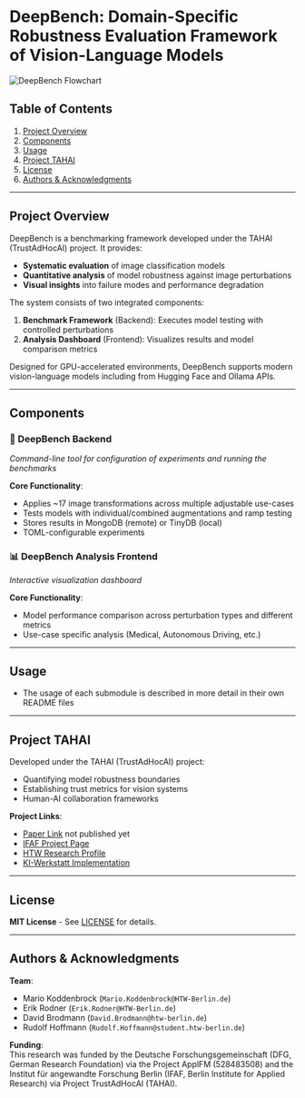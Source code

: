 # DeepBench: Domain-Specific Robustness Evaluation Framework of Vision-Language Models 

![DeepBench Flowchart](resources/graphical_abstract.svg)  


## Table of Contents
1. [Project Overview](#project-overview)  
2. [Components](#components)  
5. [Usage](#usage)  
6. [Project TAHAI](#project-tahai)  
7. [License](#license)  
8. [Authors & Acknowledgments](#authors--acknowledgments)  

---

## Project Overview  
DeepBench is a benchmarking framework developed under the TAHAI (TrustAdHocAI) project.
It provides:  

- **Systematic evaluation** of image classification models  
- **Quantitative analysis** of model robustness against image perturbations  
- **Visual insights** into failure modes and performance degradation  

The system consists of two integrated components:  
1. **Benchmark Framework** (Backend): Executes model testing with controlled perturbations  
2. **Analysis Dashboard** (Frontend): Visualizes results and model comparison metrics  

Designed for GPU-accelerated environments, DeepBench supports modern vision-language models including from Hugging Face and Ollama APIs.

---

## Components  

### 🚀 DeepBench Backend  
*Command-line tool for configuration of experiments and running the benchmarks*  

**Core Functionality**:  
- Applies ~17 image transformations across multiple adjustable use-cases  
- Tests models with individual/combined augmentations and ramp testing  
- Stores results in MongoDB (remote) or TinyDB (local)
- TOML-configurable experiments  


### 📊 DeepBench Analysis Frontend  
*Interactive visualization dashboard*  

**Core Functionality**:  
- Model performance comparison across perturbation types and different metrics 
- Use-case specific analysis (Medical, Autonomous Driving, etc.)  

---

## Usage   
- The usage of each submodule is described in more detail in their own README files  

---

## Project TAHAI  
Developed under the TAHAI (TrustAdHocAI) project:  
- Quantifying model robustness boundaries  
- Establishing trust metrics for vision systems  
- Human-AI collaboration frameworks  

**Project Links**:  
- [Paper Link](https://www.overleaf.com/) not published yet
- [IFAF Project Page](https://www.ifaf-berlin.de/projekte/tahai/)  
- [HTW Research Profile](https://www.htw-berlin.de/forschung/online-forschungskatalog/projekte/projekt/?eid=3418)  
- [KI-Werkstatt Implementation](https://kiwerkstatt.f2.htw-berlin.de/projekte/tahai)  

---

## License  
**MIT License** - See [LICENSE](LICENSE) for details.

---

## Authors & Acknowledgments  
**Team**:  
- Mario Koddenbrock (`Mario.Koddenbrock@HTW-Berlin.de`)  
- Erik Rodner (`Erik.Rodner@HTW-Berlin.de`)  
- David Brodmann (`David.Brodmann@htw-berlin.de`)  
- Rudolf Hoffmann (`Rudolf.Hoffmann@student.htw-berlin.de`)  

**Funding**:  
This research was funded by the Deutsche Forschungsgemeinschaft (DFG, German Research Foundation) via the Project ApplFM (528483508) and
the Institut für angewandte Forschung Berlin (IFAF, Berlin Institute for Applied Research) via Project TrustAdHocAI (TAHAI).
